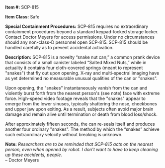   
**Item #:** SCP-815

**Item Class:** Safe

**Special Containment Procedures:** SCP-815 requires no extraordinary containment procedures beyond a standard keypad-locked storage locker. Contact Doctor Meyers for access permissions. Under no circumstances should any non-class-D personnel open SCP-815. SCP-815 should be handled carefully as to prevent accidental activation.

**Description:** SCP-815 is a novelty “snake nut can,” a common prank device that consists of a small canister labeled “Salted Mixed Nuts,” while in actuality it contains four cloth-covered springs (meant to represent "snakes") that fly out upon opening. X-ray and multi-spectral imaging have as yet determined no measurable unusual qualities of the can or "snakes".

Upon opening, the "snakes" instantaneously vanish from the can and violently burst forth from the nearest person's (see note) face with extreme force. High-speed video footage reveals that the "snakes" appear to emerge from the lower sinuses, typically shattering the nose, cheekbones and upper jaw upon exiting. As a result, subjects often avoid major brain damage and remain alive until termination or death from blood loss/shock.

After approximately fifteen seconds, the can re-seals itself and produces another four ordinary "snakes". The method by which the “snakes” achieve such extraordinary velocity without breaking is unknown.

**Note:** _Researchers are to be reminded that SCP-815 acts on the nearest person, even when opened by robot. I don't want to have to keep cleaning up these accidents, people._  
– Doctor Meyers